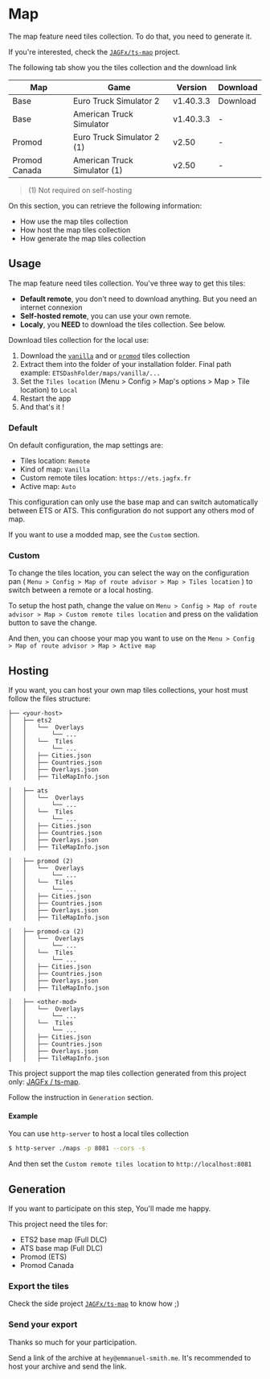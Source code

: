 # Map

The map feature need tiles collection. To do that, you need to generate it.

If you're interested, check the [`JAGFx/ts-map`](https://github.com/JAGFx/ts-map) project.

The following tab show you the tiles collection and the download link

|Map|Game|Version|Download|
|---|---|---|---|
|Base|Euro Truck Simulator 2|v1.40.3.3|Download|
|Base|American Truck Simulator|v1.40.3.3|-|
|Promod|Euro Truck Simulator 2 (1)|v2.50|-|
|Promod Canada|American Truck Simulator (1)|v2.50|-|

> (1) Not required on self-hosting

On this section, you can retrieve the following information:

- How use the map tiles collection
- How host the map tiles collection
- How generate the map tiles collection

## Usage

The map feature need tiles collection. You've three way to get this tiles:

- **Default remote**, you don't need to download anything. But you need an internet connexion
- **Self-hosted remote**, you can use your own remote.
- **Localy**, you **NEED** to download the tiles collection. See below.

Download tiles collection for the local use:

1. Download the [`vanilla`](https://ets2.jagfx.fr/maps.vanilla.tar.gz) and
   or [`promod`](https://ets2.jagfx.fr/maps.promod.tar.gz) tiles collection
2. Extract them into the folder of your installation folder. Final path example: `ETSDashFolder/maps/vanilla/...`
3. Set the `Tiles location` (Menu > Config > Map's options > Map > Tile location) to `Local`
4. Restart the app
5. And that's it !

### Default

On default configuration, the map settings are:

- Tiles location: `Remote`
- Kind of map: `Vanilla`
- Custom remote tiles location: `https://ets.jagfx.fr`
- Active map: `Auto`

This configuration can only use the base map and can switch automatically between ETS or ATS. This configuration do not
support any others mod of map.

If you want to use a modded map, see the `Custom` section.

### Custom

To change the tiles location, you can select the way on the configuration
pan ( `Menu > Config > Map of route advisor > Map > Tiles location` ) to switch between a remote or a local hosting.

To setup the host path, change the value on `Menu > Config > Map of route advisor > Map > Custom remote tiles location`
and press on the validation button to save the change.

And then, you can choose your map you want to use on the `Menu > Config > Map of route advisor > Map > Active map`

## Hosting

If you want, you can host your own map tiles collections, your host must follow the files structure:

```
├── <your-host>
│   ├── ets2
│   │   └──  Overlays
│   │       └── ...
│   │   └──  Tiles
│   │       └── ...
│   │   ├── Cities.json
│   │   ├── Countries.json
│   │   ├── Overlays.json
│   │   ├── TileMapInfo.json

│   ├── ats
│   │   └──  Overlays
│   │       └── ...
│   │   └──  Tiles
│   │       └── ...
│   │   ├── Cities.json
│   │   ├── Countries.json
│   │   ├── Overlays.json
│   │   ├── TileMapInfo.json

│   ├── promod (2)
│   │   └──  Overlays
│   │       └── ...
│   │   └──  Tiles
│   │       └── ...
│   │   ├── Cities.json
│   │   ├── Countries.json
│   │   ├── Overlays.json
│   │   ├── TileMapInfo.json

│   ├── promod-ca (2)
│   │   └──  Overlays
│   │       └── ...
│   │   └──  Tiles
│   │       └── ...
│   │   ├── Cities.json
│   │   ├── Countries.json
│   │   ├── Overlays.json
│   │   ├── TileMapInfo.json

│   ├── <other-mod>
│   │   └──  Overlays
│   │       └── ...
│   │   └──  Tiles
│   │       └── ...
│   │   ├── Cities.json
│   │   ├── Countries.json
│   │   ├── Overlays.json
│   │   ├── TileMapInfo.json
```

This project support the map tiles collection generated from this project
only: [JAGFx / ts-map](https://github.com/JAGFx/ts-map).

Follow the instruction in `Generation` section.

#### Example

You can use `http-server` to host a local tiles collection

````bash
$ http-server ./maps -p 8081 --cors -s
````

And then set the `Custom remote tiles location` to `http://localhost:8081`

## Generation

If you want to participate on this step, You'll made me happy.

This project need the tiles for:

- ETS2 base map (Full DLC)
- ATS base map (Full DLC)
- Promod (ETS)
- Promod Canada

### Export the tiles

Check the side project [`JAGFx/ts-map`](https://github.com/JAGFx/ts-map) to know how ;)

### Send your export

Thanks so much for your participation.

Send a link of the archive at `hey@emmanuel-smith.me`. It's recommended to host your archive and send the link.
